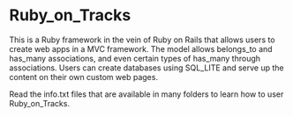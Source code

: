 # Ruby_on_Tracks

This is a Ruby framework in the vein of Ruby on Rails that allows users to create web apps in a MVC framework. The model
allows belongs_to and has_many associations, and even certain types of has_many through associations. Users can create
databases using SQL_LITE and serve up the content on their own custom web pages.

Read the info.txt files that are available in many folders to learn how to user Ruby_on_Tracks.
